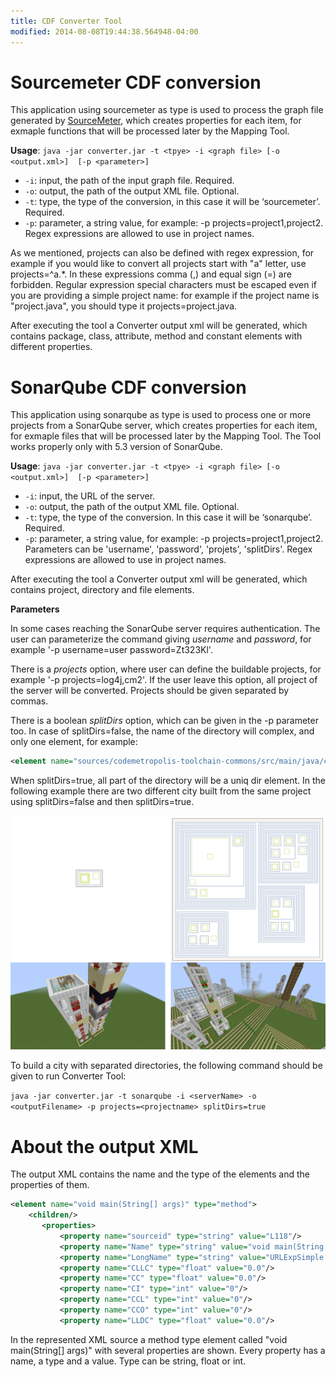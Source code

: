 ```yaml
---
title: CDF Converter Tool
modified: 2014-08-08T19:44:38.564948-04:00
---
```


# Sourcemeter CDF conversion

This application using sourcemeter as type is used to process the graph file generated by [SourceMeter][sm], which creates properties for each item, for exmaple functions that will be processed later by the Mapping Tool.

**Usage**: `java -jar converter.jar -t <tpye> -i <graph file> [-o <output.xml>]  [-p <parameter>]`

- `-i`: input, the path of the input graph file. Required.
- `-o`: output, the path of the output XML file. Optional.
- `-t`: type, the type of the conversion, in this case it will be ‘sourcemeter’. Required.
- `-p`: parameter, a string value, for example: -p projects=project1,project2. Regex expressions are allowed to use in project names.

As we mentioned, projects can also be defined with regex expression, for example if you would like to convert all projects start with "a" letter, use projects=^a.\*. In these expressions comma (,) and equal sign (=) are forbidden. Regular expression special characters must be escaped even if you are providing a simple project name: for example if the project name is "project.java", you should type it projects=project\.java.

After executing the tool a Converter output xml will be generated, which contains package, class, attribute, method and constant elements with different properties.

# SonarQube CDF conversion

This application using sonarqube as type is used to process one or more projects from a SonarQube server, which creates properties for each item, for exmaple files that will be processed later by the Mapping Tool. The Tool works properly only with 5.3 version of SonarQube.

**Usage**: `java -jar converter.jar -t <tpye> -i <graph file> [-o <output.xml>]  [-p <parameter>]`

- `-i`: input, the URL of the server.
- `-o`: output, the path of the output XML file. Optional.
- `-t`: type, the type of the conversion. In this case it will be ‘sonarqube’. Required.
- `-p`: parameter, a string value, for example: -p projects=project1,project2. Parameters can be 'username', 'password', 'projets', 'splitDirs'. Regex expressions are allowed to use in project names.

After executing the tool a Converter output xml will be generated, which contains project, directory and file elements.

**Parameters**

In some cases reaching the SonarQube server requires authentication. The user can parameterize the command giving _username_ and _password_, for example '-p username=user password=Zt323Kl'.

There is a _projects_ option, where user can define the buildable projects, for example '-p projects=log4j,cm2'. If the user leave this option, all project of the server will be converted. Projects should be given separated by commas.

There is a boolean _splitDirs_ option, which can be given in the -p parameter too. In case of splitDirs=false, the name of the directory will complex, and only one element, for example:

```xml
<element name="sources/codemetropolis-toolchain-commons/src/main/java/codemetropolis/toolchain/commons/cmxml" type="dir">
```

When splitDirs=true, all part of the directory will be a uniq dir element. In the following example there are two different city built from the same project using splitDirs=false and then splitDirs=true.

![splitDirs](../images/splitdir.jpg)

To build a city with separated directories, the following command should be given to run Converter Tool:

`java -jar converter.jar -t sonarqube -i <serverName> -o <outputFilename> -p projects=<projectname> splitDirs=true`

# About the output XML

The output XML contains the name and the type of the elements and the properties of them.

```xml
<element name="void main(String[] args)" type="method">
    <children/>
       <properties>
           <property name="sourceid" type="string" value="L118"/>
           <property name="Name" type="string" value="void main(String[] args)"/>
           <property name="LongName" type="string" value="URLExpSimple.main([Ljava/lang/String;)V"/>
           <property name="CLLC" type="float" value="0.0"/>
           <property name="CC" type="float" value="0.0"/>
           <property name="CI" type="int" value="0"/>
           <property name="CCL" type="int" value="0"/>
           <property name="CCO" type="int" value="0"/>
           <property name="LLDC" type="float" value="0.0"/>
```

In the represented XML source a method type element called "void main(String[] args)" with several properties are shown. Every property has a name, a type and a value. Type can be string, float or int.

[sm]: https://www.sourcemeter.com/
